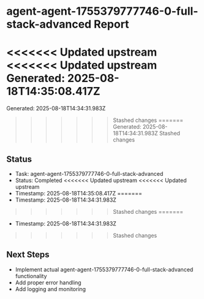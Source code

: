 # agent-agent-1755379777746-0-full-stack-advanced Report

<<<<<<< Updated upstream
<<<<<<< Updated upstream
Generated: 2025-08-18T14:35:08.417Z
=======
Generated: 2025-08-18T14:34:31.983Z
>>>>>>> Stashed changes
=======
Generated: 2025-08-18T14:34:31.983Z
>>>>>>> Stashed changes

## Status
- Task: agent-agent-1755379777746-0-full-stack-advanced
- Status: Completed
<<<<<<< Updated upstream
<<<<<<< Updated upstream
- Timestamp: 2025-08-18T14:35:08.417Z
=======
- Timestamp: 2025-08-18T14:34:31.983Z
>>>>>>> Stashed changes
=======
- Timestamp: 2025-08-18T14:34:31.983Z
>>>>>>> Stashed changes

## Next Steps
- Implement actual agent-agent-1755379777746-0-full-stack-advanced functionality
- Add proper error handling
- Add logging and monitoring
